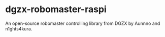 # dgzx-robomaster-raspi
An open-source robomaster controlling library from DGZX by Aunnno and n1ghts4kura.
